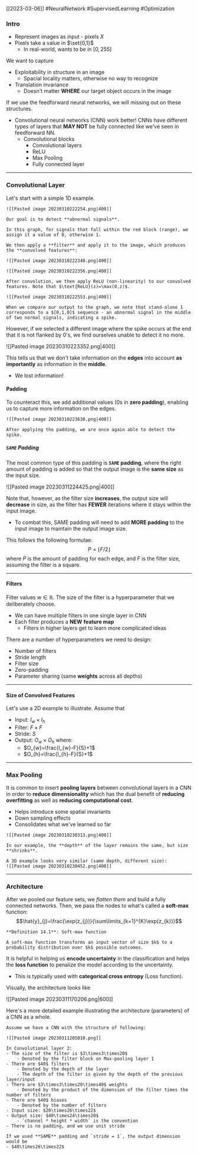 [[2023-03-06]] #NeuralNetwork #SupervisedLearning #Optimization

### Intro
- Represent images as input - pixels $X$
- Pixels take a value in $\set{0,1}$
	- In real-world, wants to be in $[0,255]$

We want to capture
- Exploitability in structure in an image
	- Spacial locality matters, otherwise no way to recognize
- Translation invariance
	- Doesn't matter **WHERE** our target object occurs in the image

If we use the feedforward neural networks, we will missing out on these structures.
- Convolutional neural networks (CNN) work better! CNNs have different types of layers that **MAY NOT** be fully connected like we've seen in feedforward NN.
	- Convolutional blocks
		- Convolutional layers
		- ReLU
		- Max Pooling
		- Fully connected layer

---

### Convolutional Layer

Let's start with a simple 1D example.

```ad-example
![[Pasted image 20230310222254.png|400]]

Our goal is to detect **abnormal signals**.

In this graph, for signals that fall within the red block (range), we assign it a value of 0, otherwise 1.

We then apply a **filter** and apply it to the image, which produces the **convolved features**:

![[Pasted image 20230310222340.png|400]]

![[Pasted image 20230310222356.png|400]]

After convolution, we then apply ReLU (non-linearity) to our convolved features. Note that $\text{ReLU}(z)=\max(0,z)$.

![[Pasted image 20230310222553.png|400]]

When we compare our output to the graph, we note that stand-alone 1 corresponds to a $[0,1,0]$ sequence - an abnormal signal in the middle of two normal signals, indicating a spike.
```

However, if we selected a different image where the spike occurs at the end that it is not flanked by 0's, we find ourselves unable to detect it no more.

![[Pasted image 20230310223352.png|400]]

This tells us that we don't take information on the **edges** into account **as importantly** as information in the **middle**.
- We lost information!

#### Padding
To counteract this, we add additional values (0s in **zero padding**), enabling us to capture more information on the edges.

```ad-example
![[Pasted image 20230310223638.png|400]]

After applying the padding, we are once again able to detect the spike.
```

##### `SAME` Padding
The most common type of this padding is **`SAME` padding**, where the right amount of padding is added so that the output image is the **same size** as the input size.

![[Pasted image 20230311224425.png|400]]

Note that, however, as the filter size **increases**, the output size will **decrease** in size, as the filter has **FEWER** iterations where it stays within the input image.
-   To combat this, SAME padding will need to add **MORE padding** to the input image to maintain the output image size. 

This follows the following formulae:
$$P=\lfloor F/2 \rfloor$$
where $P$ is the amount of padding for each edge, and $F$ is the filter size, assuming the filter is a square.

---

#### Filters
Filter values $w\in\mathbb{R}$. The size of the filter is a hyperparameter that we deliberately choose.
- We can have multiple filters in one single layer in CNN
- Each filter produces a **NEW** **feature map**
	- Filters in higher layers get to learn more complicated ideas

There are a number of hyperparameters we need to design:
- Number of filters
- Stride length
- Filter size
- Zero-padding
- Parameter sharing (same **weights** across all depths)

---

#### Size of Convolved Features
Let's use a 2D example to illustrate. Assume that
- Input: $I_{w}\times I_{h}$
- Filter: $F\times F$
- Stride: $S$
- Output: $O_{w}\times O_{h}$ where:
	- $O_{w}=\frac{I_{w}-F}{S}+1$
	- $O_{h}=\frac{I_{h}-F}{S}+1$

---

### Max Pooling
It is common to insert **pooling layers** between convolutional layers in a CNN in order to **reduce dimensionality** which has the dual benefit of **reducing overfitting** as well as **reducing computational cost**. 
- Helps introduce some spatial invariants
- Down sampling effects
- Consolidates what we've learned so far

```ad-example
![[Pasted image 20230310230313.png|400]]

In our example, the **depth** of the layer remains the same, but size **shrinks**.

A 3D example looks very similar (same depth, different size):
![[Pasted image 20230310230452.png|400]]
```

---

### Architecture
After we pooled our feature sets, we *flatten them* and build a fully connected networks. Then, we pass the nodes to what's called a **soft-max** function:
$$\hat{y}_{j}=\frac{\exp(z_{j})}{\sum\limits_{k=1}^{K}\exp(z_{k})}$$

```ad-important
**Definition 14.1**: Soft-max function

A soft-max function transforms an input vector of size $k$ to a probability distribution over $k$ possible outcomes.
```

It is helpful in helping us **encode uncertainty** in the classification and helps the **loss function** to penalize the model according to the uncertainty.
- This is typically used with **categorical cross entropy** (Loss function).


Visually, the architecture looks like

![[Pasted image 20230311170206.png|600]]

Here's a more detailed example illustrating the architecture (parameters) of a CNN as a whole.

```ad-example
Assume we have a CNN with the structure of following:

![[Pasted image 20230311205010.png]]
  
In Convolutional layer 2:
- The size of the filter is $3\times3\times20$
	- Denoted by the filter block on Max-pooling layer 1
- There are $40$ filters
	- Denoted by the depth of the layer
	- The depth of the filter is given by the depth of the previous layer/input
- There are $3\times3\times20\times40$ weights
	- Denoted by the product of the dimension of the filter times the number of filters
- There are $40$ biases
	- Denoted by the number of filters
- Input size: $20\times26\times22$
- Output size: $40\times24\times20$
	- `channel * height * width` is the convention
- There is no padding, and we use unit stride

If we used **SAME** padding and `stride = 1`, the output dimension would be
- $40\times26\times22$
```

